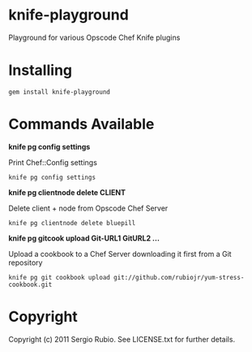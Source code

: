 # knife-playground

Playground for various Opscode Chef Knife plugins

# Installing

    gem install knife-playground

# Commands Available

**knife pg config settings**

Print Chef::Config settings

    knife pg config settings

**knife pg clientnode delete CLIENT**

Delete client + node from Opscode Chef Server
    
    knife pg clientnode delete bluepill

**knife pg gitcook upload Git-URL1 GitURL2 ...**

Upload a cookbook to a Chef Server downloading it first from a Git repository

    knife pg git cookbook upload git://github.com/rubiojr/yum-stress-cookbook.git

# Copyright

Copyright (c) 2011 Sergio Rubio. See LICENSE.txt for
further details.

